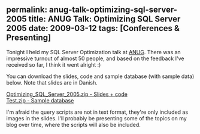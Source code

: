 permalink: anug-talk-optimizing-sql-server-2005
title: ANUG Talk: Optimizing SQL Server 2005
date: 2009-03-12
tags: [Conferences & Presenting]
---
Tonight I held my SQL Server Optimization talk at [ANUG](http://www.anug.dk/). There was an impressive turnout of almost 50 people, and based on the feedback I've received so far, I think it went alright :)

<!-- more -->

You can download the slides, code and sample database (with sample data) below. Note that slides are in Danish.

[Optimizing_SQL_Server_2005.zip - Slides + code  
](http://improve.dk/wp-content/uploads/2009/03/Optimizing_SQL_Server_2005.zip)[Test.zip - Sample database](http://improve.dk/wp-content/uploads/2009/03/Test.zip)

I'm afraid the query scripts are not in text format, they're only included as images in the slides. I'll probably be presenting some of the topics on my blog over time, where the scripts will also be included.

